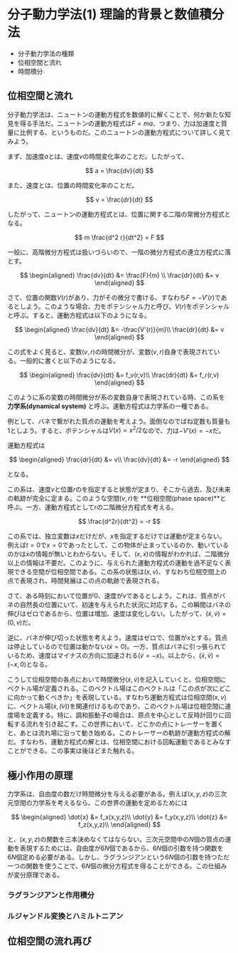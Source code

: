 # 分子動力学法(1) 理論的背景と数値積分法

* 分子動力学法の種類
* 位相空間と流れ
* 時間積分

## 位相空間と流れ

分子動力学法は、ニュートンの運動方程式を数値的に解くことで、何か新たな知見を得る手法だ。ニュートンの運動方程式は$F=ma$、つまり、力は加速度と質量に比例する、というものだ。このニュートンの運動方程式について詳しく見てみよう。

まず、加速度$a$とは、速度$v$の時間変化率のことだ。したがって、

$$
a = \frac{dv}{dt}
$$

また、速度とは、位置の時間変化率のことだ。

$$
v = \frac{dr}{dt}
$$

したがって、ニュートンの運動方程式とは、位置に関する二階の常微分方程式となる。

$$
m \frac{d^2 r}{dt^2} = F
$$

一般に、高階微分方程式は扱いづらいので、一階の微分方程式の連立方程式に落とす。

$$
\begin{aligned}
\frac{dv}{dt} &= \frac{F}{m} \\
\frac{dr}{dt} &= v
\end{aligned}
$$

さて、位置の関数$V(r)$があり、力がその微分で書ける、すなわち$F=-V'(r)$であるとしよう。このような場合、力をポテンシャル力と呼び、$V(r)$をポテンシャルと呼ぶ。すると、運動方程式は以下のようになる。

$$
\begin{aligned}
\frac{dv}{dt} &= -\frac{V'(r)}{m}\\
\frac{dr}{dt} &= v
\end{aligned}
$$

この式をよく見ると、変数$(v,r)$の時間微分が、変数$(v,r)$自身で表現されている。一般的に書くと以下のようになる。

$$
\begin{aligned}
\frac{dv}{dt} &= f_v(r,v)\\
\frac{dr}{dt} &= f_r(r,v)
\end{aligned}
$$

このように系の変数の時間微分が系の変数自身で表現されている時、この系を **力学系(dynamical system)** と呼ぶ。運動方程式は力学系の一種である。

例として、バネで繋がれた質点の運動を考えよう。面倒なのでばね定数も質量も1としよう。すると、ポテンシャルは$V(x) = x^2/2$なので、力は$-V'(x)= -x$だ。

運動方程式は

$$
\begin{aligned}
\frac{dr}{dt} &= v\\
\frac{dv}{dt} &= -r
\end{aligned}
$$

となる。

この系は、速度$v$と位置$r$のを指定すると状態が定まり、そこから過去、及び未来の軌跡が完全に定まる。このような空間$(v,r)$を **位相空間(phase space)**と呼ぶ。一方、運動方程式として$r$の二階微分方程式を考える。

$$
\frac{d^2r}{dt^2} = -r
$$

この系では、独立変数は$x$だけだが、$x$を指定するだけでは運動が定まらない。例えば$t=0$で$x=0$であったとして、この物体が止まっているのか、動いているのかは$\dot{x}$の情報が無いとわからない。そして、$(x, \dot{x})$の情報がわかれば、二階微分以上の情報は不要だ。このように、与えられた運動方程式の運動を過不足なく表現できる空間が位相空間である。この系の状態は$(x,v)$、すなわち位相空間上の点で表現され、時間発展はこの点の軌跡で表現される。

さて、ある時刻において位置が$0$、速度が$v$であるとしよう。これは、質点がバネの自然長の位置にいて、初速を与えられた状況に対応する。この瞬間はバネの伸びはゼロであるから、位置は増加、速度は変化しない。したがって、$(\dot{x}, \dot{v}) = (0, v)$だ。

逆に、バネが伸び切った状態を考えよう。速度はゼロで、位置が$x$とする。質点は停止しているので位置は動かない$(\dot{x}=0)$。一方、質点はバネに引っ張られているため、速度はマイナスの方向に加速される$(\dot{v} = -x)$。以上から、$(\dot{x},\dot{v}) = (-x, 0)$となる。

こうして位相空間の各点において時間微分$(\dot{x},\dot{v})$を記入していくと、位相空間にベクトル場が定義される。このベクトル場はこのベクトルは「この点が次にどこに向かって動くべきか」を表現している。すなわち運動方程式は位相空間$(x,v)$に、ベクトル場($\dot{x},\dot(v))$を関連付けるものであり、このベクトル場は位相空間に速度場を定義する。特に、調和振動子の場合は、原点を中心として反時計回りに回転する流れを引き起こす。この世界において、どこかの点にトレーサーを置くと、あとは流れ場に沿って動き始める。このトレーサーの軌跡が運動方程式の解だ。すなわち、運動方程式の解とは、位相空間における回転運動であるとみなすことができる。この事実は後ほどまた触れる。

## 極小作用の原理

力学系は、自由度の数だけ時間微分を与える必要がある。例えば$(x,y,z)$の三次元空間の力学系を考えるなら、この世界の運動を定めるためには

$$
\begin{aligned}
\dot{x} &= f_x(x,y,z)\\
\dot{y} &= f_y(x,y,z)\\
\dot{z} &= f_z(x,y,z)\\
\end{aligned}
$$

と、$(x,y,z)$の関数を三本決めなくてはならない。三次元空間中の$N$個の質点の運動を表現するためには、自由度が$6N$個であるから、$6N$個の引数を持つ関数を$6N$個定める必要がある。しかし、ラグランジアンという$6N$個の引数を持つただ一つの関数を使うことで、$6N$個の微分方程式を得ることができる。この仕組みが変分原理である。

### ラグランジアンと作用積分

### ルジャンドル変換とハミルトニアン

## 位相空間の流れ再び
